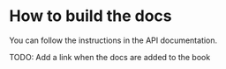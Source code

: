 # How to build the docs

You can follow the instructions in the API documentation.

TODO: Add a link when the docs are added to the book